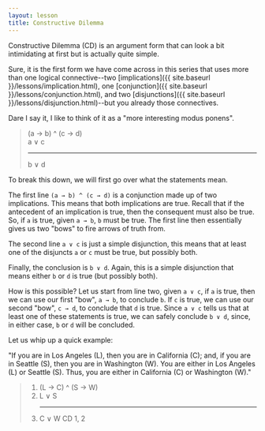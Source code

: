 ```yaml
---
layout: lesson
title: Constructive Dilemma
---
```


Constructive Dilemma (CD) is an argument form that can look a bit intimidating at first but is actually quite simple.

Sure, it is the first form we have come across in this series that uses more than one logical connective--two [implications]({{ site.baseurl }}/lessons/implication.html), one [conjunction]({{ site.baseurl }}/lessons/conjunction.html), and two [disjunctions]({{ site.baseurl }}/lessons/disjunction.html)--but you already those connectives.

Dare I say it, I like to think of it as a "more interesting modus ponens".

> (a → b) ^ (c → d) <br>
> a ∨ c
> <hr>
> b ∨ d

To break this down, we will first go over what the statements mean.

The first line `(a → b) ^ (c → d)` is a conjunction made up of two implications. This means that both implications are true. Recall that if the antecedent of an implication is true, then the consequent must also be true. So, if `a` is true, given `a → b`, `b` must be true. The first line then essentially gives us two "bows" to fire arrows of truth from.

The second line `a ∨ c` is just a simple disjunction, this means that at least one of the disjuncts `a` or `c` must be true, but possibly both.

Finally, the conclusion is `b ∨ d`. Again, this is a simple disjunction that means either `b` or `d` is true (but possibly both). 

How is this possible? Let us start from line two, given `a ∨ c`, if `a` is true, then we can use our first "bow", `a → b`, to conclude `b`. If `c` is true, we can use our second "bow", `c → d`, to conclude that `d` is true. Since `a ∨ c` tells us that at least one of these statements is true, we can safely conclude `b ∨ d`, since, in either case, `b` or `d` will be concluded.

Let us whip up a quick example:

"If you are in Los Angeles (L), then you are in California (C); and, if you are in Seattle (S), then you are in Washington (W). You are either in Los Angeles (L) or Seattle (S). Thus, you are either in California (C) or Washington (W)."

> 1. (L → C) ^ (S → W) <br>
> 2. L ∨ S
    <hr>
> 3. C ∨ W <span class="deduction-support">CD 1, 2</span>

